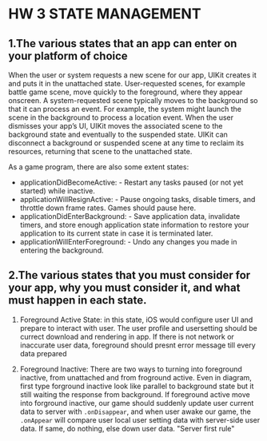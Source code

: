 # HW 3 STATE MANAGEMENT
## 1.The various states that an app can enter on your platform of choice  
When the user or system requests a new scene for our app, UIKit creates it and puts it in the unattached state. User-requested scenes, for example battle game scene, move quickly to the foreground, where they appear onscreen. A system-requested scene typically moves to the background so that it can process an event. For example, the system might launch the scene in the background to process a location event. When the user dismisses your app’s UI, UIKit moves the associated scene to the background state and eventually to the suspended state. UIKit can disconnect a background or suspended scene at any time to reclaim its resources, returning that scene to the unattached state.

As a game program, there are also some extent states: 
+ applicationDidBecomeActive: - Restart any tasks paused (or not yet started) while inactive.
+ applicationWillResignActive: - Pause ongoing tasks, disable timers, and throttle down frame rates. Games should pause here.
+ applicationDidEnterBackground: - Save application data, invalidate timers, and store enough application state information to restore your application to its current state in case it is terminated later.
+ applicationWillEnterForeground: - Undo any changes you made in entering the background.


## 2.The various states that you must consider for your app, why you must consider it, and what must happen in each state.

1. Foreground Active State: in this state, iOS would configure user UI and prepare to interact with user. The user profile and usersetting should be currect download and rendering in app. If there is not network or inaccurate user data, foreground should presnt error message till every data prepared

2. Foreground Inactive: There are two ways to turning into foreground inactive, from unattached and from froground active. Even in diagram, first type forground inactive look like parallel to background state but it still waiting the response from background. If foreground active move into forground inactive, our game should suddenly update user current data to server with `.onDisappear`, and when user awake our game, the `.onAppear` will compare user local user setting data with server-side user data. If same, do nothing, else down user data. "Server first rule"
